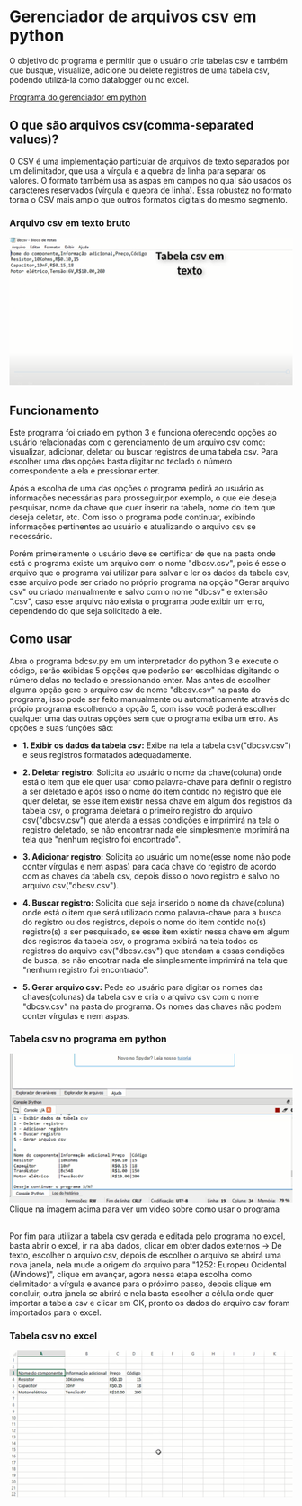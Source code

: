 # Gerenciador de arquivos csv em python
O objetivo do programa é permitir que o usuário crie tabelas csv e também que busque, visualize, adicione ou delete registros de uma tabela csv, podendo utilizá-la como datalogger ou no excel.

[Programa do gerenciador em python](https://github.com/Matheus-de-Sousa/Gerenciador-de-arquivos-csv-em-python/blob/master/csv%20Manager.py)
## O que são arquivos csv(comma-separated values)?

O CSV é uma implementação particular de arquivos de texto separados por um delimitador, que usa a vírgula e a quebra de linha para separar os valores. 
O formato também usa as aspas em campos no qual são usados os caracteres reservados (vírgula e quebra de linha). Essa robustez no formato torna o CSV mais 
amplo que outros formatos digitais do mesmo segmento.

### Arquivo csv em texto bruto

![Csv em texto](https://github.com/Matheus-de-Sousa/Gerenciador-de-arquivos-csv-em-python/blob/master/Csv%20em%20texto.png)

## Funcionamento

Este programa foi criado em python 3 e funciona oferecendo opções ao usuário relacionadas com o gerenciamento de um arquivo csv 
como: visualizar, adicionar, deletar ou buscar registros de uma tabela csv. Para escolher uma das opções basta digitar no teclado o número correspondente a ela e pressionar enter.
  
   Após a escolha de uma das opções o programa pedirá ao usuário as informações necessárias para prosseguir,por exemplo, o que ele deseja pesquisar, nome da chave que quer inserir na tabela, nome do item que deseja deletar, etc. Com isso o programa pode continuar, exibindo informações pertinentes ao usuário e atualizando o arquivo csv se necessário.
   
  Porém primeiramente o usuário deve se certificar de que na pasta onde está o programa existe um arquivo com o nome "dbcsv.csv", pois é esse o arquivo que o programa vai utilizar para salvar e ler os dados da tabela csv, esse arquivo pode ser criado no próprio programa na opção "Gerar arquivo csv" ou criado manualmente e salvo com o nome "dbcsv" e extensão ".csv", caso esse arquivo não exista o programa pode exibir um erro, dependendo do que seja solicitado à ele. 

## Como usar


Abra o programa bdcsv.py em um interpretador do python 3 e execute o código, serão exibidas 5 opções que poderão ser escolhidas digitando
o número delas no teclado e pressionando enter. Mas antes de escolher alguma opção gere o arquivo csv de nome "dbcsv.csv" na pasta do programa, isso pode 
ser feito manualmente ou automaticamente através do própio programa escolhendo a opção 5, com isso você poderá escolher qualquer uma das outras opções sem
que o programa exiba um erro. As opções e suas funções são:

* **1. Exibir os dados da tabela csv:** Exibe na tela a tabela csv("dbcsv.csv") e seus registros formatados adequadamente.

* **2. Deletar registro:** Solicita ao usuário o nome da chave(coluna) onde está o item que ele quer usar como palavra-chave para definir o registro a ser deletado e 
após isso o nome do item contido no registro que ele quer deletar, se esse item existir nessa chave em algum dos registros da tabela csv, o programa deletará 
o primeiro registro do arquivo csv("dbcsv.csv") que atenda a essas condições e imprimirá na tela o registro deletado, se não encontrar nada ele simplesmente 
imprimirá na tela que "nenhum registro foi encontrado".

* **3. Adicionar registro:** Solicita ao usuário um nome(esse nome não pode conter vírgulas e nem aspas) para cada chave do registro de acordo com 
as chaves da tabela csv, depois disso o novo registro é salvo no arquivo csv("dbcsv.csv").

* **4. Buscar registro:** Solicita que seja inserido o nome da chave(coluna) onde está o item que será utilizado como palavra-chave para a busca do registro ou dos 
registros, depois o nome do item contido no(s) registro(s) a ser pesquisado, se esse item existir nessa chave em algum dos registros da 
tabela csv, o programa exibirá na tela todos os registros do arquivo csv("dbcsv.csv") que atendam a essas condições de busca, se não encotrar nada 
ele simplesmente imprimirá na tela que "nenhum registro foi encontrado".

* **5. Gerar arquivo csv:** Pede ao usuário para digitar os nomes das chaves(colunas) da tabela csv e cria o arquivo csv com o nome "dbcsv.csv" na pasta do programa. Os nomes das chaves não podem conter vírgulas e nem aspas.


### Tabela csv no programa em python 

[![Tabela csv no programa](https://github.com/Matheus-de-Sousa/Gerenciador-de-arquivos-csv-em-python/blob/master/Tabela%20csv%20exemplo.png)](https://www.youtube.com/watch?v=iqHVYpXGNLE)
Clique na imagem acima para ver um vídeo sobre como usar o programa


<br/>
Por fim para utilizar a tabela csv gerada e editada pelo programa no excel, basta abrir o excel, ir na aba dados, clicar em obter dados externos -> De texto,
escolher o arquivo csv, depois de escolher o arquivo se abrirá uma nova janela, nela mude a origem do arquivo para "1252: Europeu Ocidental (Windows)", clique
em avançar, agora nessa etapa escolha como delimitador a vírgula e avance para o próximo passo, depois clique em concluir, outra janela se abrirá e nela basta
escolher a célula onde quer importar a tabela csv e clicar em OK, pronto os dados do arquivo csv foram importados para o excel.

### Tabela csv no excel

![Tabela csv no excel](https://github.com/Matheus-de-Sousa/Gerenciador-de-arquivos-csv-em-python/blob/master/Tabela%20csv%20no%20excel.png)
